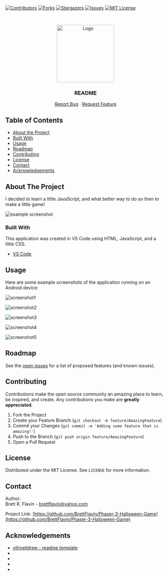 <!-- INSTRUCTIONS - do a find a replace on "Phaser-3-Halloween-Game
" and replace with current GitHub repository name. -->

<!--
*** Markdown "reference style" links used for readability.
*** Reference links are enclosed in brackets [ ] instead of parentheses ( )
*** https://www.markdownguide.org/basic-syntax/#reference-style-links
-->

<!--------------------->
<!-- PROJECT SHIELDS -->
<!--------------------->

[![Contributors][contributors-shield]][contributors-url]
[![Forks][forks-shield]][forks-url]
[![Stargazers][stars-shield]][stars-url]
[![Issues][issues-shield]][issues-url]
[![MIT License][license-shield]][license-url]

<!------------------>
<!-- PROJECT LOGO -->
<!------------------>
<br />
<p align="center">
  <a href="https://github.com/BrettFlavin/Phaser-3-Halloween-Game
  ">
    <img src="CoronaLogo.png" alt="Logo" width="180" height="180" alt="project logo">
  </a>

  <h3 align="center">README</h3>

  <p align="center">    
    <a href="https://github.com/BrettFlavin/Phaser-3-Halloween-Game
    /issues">Report Bug</a>
    ·
    <a href="https://github.com/BrettFlavin/Phaser-3-Halloween-Game
    /issues">Request Feature</a>
  </p>
</p>

<!----------------------->
<!-- TABLE OF CONTENTS -->
<!----------------------->

## Table of Contents

- [About the Project](#about-the-project)
- [Built With](#built-with)
- [Usage](#usage)
- [Roadmap](#roadmap)
- [Contributing](#contributing)
- [License](#license)
- [Contact](#contact)
- [Acknowledgements](#acknowledgements)

<!----------------------->
<!-- ABOUT THE PROJECT -->
<!----------------------->

## About The Project

I decided to learn a little JavaScript, and what better way to do so then to make a little game!

![example screenshot](example_screenshot.gif)

<!---------------->
<!-- BUILT WITH -->
<!---------------->

### Built With

This application was created in VS Code using HTML, JavaScript, and a little CSS.

- [VS Code](https://code.visualstudio.com/Download)

<!-------------------->
<!-- USAGE EXAMPLES -->
<!-------------------->

## Usage

Here are some example screenshots of the application running on an Android device:

![screenshot1](screenshot1.png)

![screenshot2](screenshot2.png)

![screenshot3](screenshot3.png)

![screenshot4](screenshot4.png)

![screenshot5](screenshot5.png)

<!------------->
<!-- ROADMAP -->
<!------------->

## Roadmap

See the [open issues](https://github.com/BrettFlavin/Phaser-3-Halloween-Game/issues) for a list of proposed features (and known issues).

<!------------------>
<!-- CONTRIBUTING -->
<!------------------>

## Contributing

Contributions make the open source community an amazing place to learn, be inspired, and create. Any contributions you make are **greatly appreciated**.

1. Fork the Project
2. Create your Feature Branch (`git checkout -b feature/AmazingFeature`)
3. Commit your Changes (`git commit -m 'Adding some feature that is amazing!'`)
4. Push to the Branch (`git push origin feature/AmazingFeature`)
5. Open a Pull Request

<!------------->
<!-- LICENSE -->
<!------------->

## License

Distributed under the MIT License. See `LICENSE` for more information.

<!------------->
<!-- CONTACT -->
<!------------->

## Contact

Author:
<br />
Brett R. Flavin - brettflavin@yahoo.com

Project Link: [https://github.com/BrettFlavin/Phaser-3-Halloween-Game](https://github.com/BrettFlavin/Phaser-3-Halloween-Game)

<!---------------------->
<!-- ACKNOWLEDGEMENTS -->
<!---------------------->

## Acknowledgements

- [othneildrew - readme template](https://github.com/othneildrew/Best-README-Template)
- [](https://)
- [](https://)
- [](https://)
- [](https://)

<!----------------------------->
<!-- MARKDOWN LINKS & IMAGES -->
<!----------------------------->
<!-- https://www.markdownguide.org/basic-syntax/#reference-style-links -->

[contributors-shield]: https://img.shields.io/github/contributors/BrettFlavin/Phaser-3-Halloween-Game?style=plastic
[contributors-url]: https://github.com/BrettFlavin/Phaser-3-Halloween-Game/graphs/contributors
[forks-shield]: https://img.shields.io/github/forks/BrettFlavin/Phaser-3-Halloween-Game?style=plastic
[forks-url]: https://github.com/BrettFlavin/Phaser-3-Halloween-Game/network/members
[stars-shield]: https://img.shields.io/github/stars/BrettFlavin/Phaser-3-Halloween-Game?style=plastic
[stars-url]: https://github.com/BrettFlavin/Phaser-3-Halloween-Game/stargazers
[issues-shield]: https://img.shields.io/github/issues/BrettFlavin/Phaser-3-Halloween-Game?style=plastic
[issues-url]: https://github.com/BrettFlavin/Phaser-3-Halloween-Game/issues
[license-shield]: https://img.shields.io/github/license/BrettFlavin/Phaser-3-Halloween-Game.svg?style=plastic
[license-url]: https://github.com/BrettFlavin/Phaser-3-Halloween-Game/LICENSE.txt
